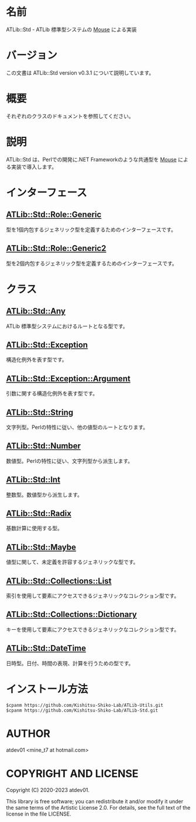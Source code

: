 # 名前

ATLib::Std - ATLib 標準型システムの [Mouse](https://metacpan.org/pod/Mouse) による実装

# バージョン

この文書は ATLib::Std version v0.3.1 について説明しています。

# 概要

それぞれのクラスのドキュメントを参照してください。

# 説明

ATLib::Std は、Perlでの開発に.NET Frameworkのような共通型を [Mouse](https://metacpan.org/pod/Mouse) による実装で導入します。

# インターフェース

## [ATLib::Std::Role::Generic](https://metacpan.org/pod/ATLib%3A%3AStd%3A%3ARole%3A%3AGeneric)

型を1個内包するジェネリック型を定義するためのインターフェースです。

## [ATLib::Std::Role::Generic2](https://metacpan.org/pod/ATLib%3A%3AStd%3A%3ARole%3A%3AGeneric2)

型を2個内包するジェネリック型を定義するためのインターフェースです。

# クラス

## [ATLib::Std::Any](https://metacpan.org/pod/ATLib%3A%3AStd%3A%3AAny)

ATLib 標準型システムにおけるルートとなる型です。

## [ATLib::Std::Exception](https://metacpan.org/pod/ATLib%3A%3AStd%3A%3AException)

構造化例外を表す型です。

## [ATLib::Std::Exception::Argument](https://metacpan.org/pod/ATLib%3A%3AStd%3A%3AException%3A%3AArgument)

引数に関する構造化例外を表す型です。

## [ATLib::Std::String](https://metacpan.org/pod/ATLib%3A%3AStd%3A%3AString)

文字列型。Perlの特性に従い、他の値型のルートとなります。

## [ATLib::Std::Number](https://metacpan.org/pod/ATLib%3A%3AStd%3A%3ANumber)

数値型。Perlの特性に従い、文字列型から派生します。

## [ATLib::Std::Int](https://metacpan.org/pod/ATLib%3A%3AStd%3A%3AInt)

整数型。数値型から派生します。

## [ATLib::Std::Radix](https://metacpan.org/pod/ATLib%3A%3AStd%3A%3ARadix)

基数計算に使用する型。

## [ATLib::Std::Maybe](https://metacpan.org/pod/ATLib%3A%3AStd%3A%3AMaybe)

値型に関して、未定義を許容するジェネリックな型です。

## [ATLib::Std::Collections::List](https://metacpan.org/pod/ATLib%3A%3AStd%3A%3ACollections%3A%3AList)

索引を使用して要素にアクセスできるジェネリックなコレクション型です。

## [ATLib::Std::Collections::Dictionary](https://metacpan.org/pod/ATLib%3A%3AStd%3A%3ACollections%3A%3ADictionary)

キーを使用して要素にアクセスできるジェネリックなコレクション型です。

## [ATLib::Std::DateTime](https://metacpan.org/pod/ATLib%3A%3AStd%3A%3ADateTime)

日時型。日付、時間の表現、計算を行うための型です。

# インストール方法

    $cpanm https://github.com/Kishitsu-Shiko-Lab/ATLib-Utils.git
    $cpanm https://github.com/Kishitsu-Shiko-Lab/ATLib-Std.git

# AUTHOR

atdev01 &lt;mine\_t7 at hotmail.com>

# COPYRIGHT AND LICENSE

Copyright (C) 2020-2023 atdev01.

This library is free software; you can redistribute it and/or modify
it under the same terms of the Artistic License 2.0. For details,
see the full text of the license in the file LICENSE.
